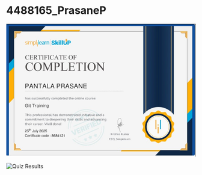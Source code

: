 # 4488165\_PrasaneP

![My Certificate](https://raw.githubusercontent.com/prasane7/4488165_Prasanep/main/GIT/WhatsApp%20Image%202025-07-25%20at%2016.42.02_4d595db7.jpg)




![Quiz Results](https://raw.githubusercontent.com/prasane7/4488165_Prasanep/main/SDLC/WhatsApp%20Image%202025-07-29%20at%2020.38.57_76702fdb.jpg)